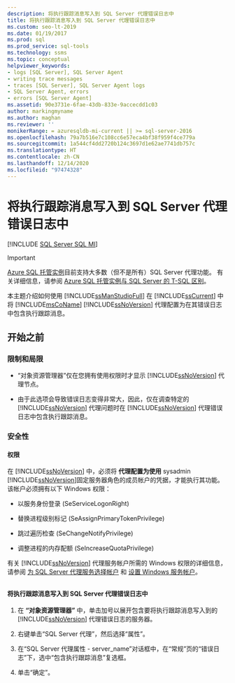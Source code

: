```yaml
---
description: 将执行跟踪消息写入到 SQL Server 代理错误日志中
title: 将执行跟踪消息写入到 SQL Server 代理错误日志中
ms.custom: seo-lt-2019
ms.date: 01/19/2017
ms.prod: sql
ms.prod_service: sql-tools
ms.technology: ssms
ms.topic: conceptual
helpviewer_keywords:
- logs [SQL Server], SQL Server Agent
- writing trace messages
- traces [SQL Server], SQL Server Agent logs
- SQL Server Agent, errors
- errors [SQL Server Agent]
ms.assetid: 90e3731e-6fae-43db-833e-9accecdd1c03
author: markingmyname
ms.author: maghan
ms.reviewer: ''
monikerRange: = azuresqldb-mi-current || >= sql-server-2016
ms.openlocfilehash: 79a7b516e7c108cc6e57eca4bf38f959f4ce779a
ms.sourcegitcommit: 1a544cf4dd2720b124c3697d1e62ae7741db757c
ms.translationtype: HT
ms.contentlocale: zh-CN
ms.lasthandoff: 12/14/2020
ms.locfileid: "97474328"
---
```

# <a name="write-execution-trace-messages-to-the-sql-server-agent-error-log"></a>将执行跟踪消息写入到 SQL Server 代理错误日志中
[!INCLUDE [SQL Server SQL MI](../../includes/applies-to-version/sql-asdbmi.md)]

> [!IMPORTANT]  
> [Azure SQL 托管实例](/azure/sql-database/sql-database-managed-instance)目前支持大多数（但不是所有）SQL Server 代理功能。 有关详细信息，请参阅 [Azure SQL 托管实例与 SQL Server 的 T-SQL 区别](/azure/sql-database/sql-database-managed-instance-transact-sql-information#sql-server-agent)。

本主题介绍如何使用 [!INCLUDE[ssManStudioFull](../../includes/ssmanstudiofull-md.md)] 在 [!INCLUDE[ssCurrent](../../includes/sscurrent-md.md)] 中将 [!INCLUDE[msCoName](../../includes/msconame_md.md)] [!INCLUDE[ssNoVersion](../../includes/ssnoversion-md.md)] 代理配置为在其错误日志中包含执行跟踪消息。  
  
## <a name="before-you-begin"></a><a name="BeforeYouBegin"></a>开始之前  
  
### <a name="limitations-and-restrictions"></a><a name="Restrictions"></a>限制和局限  
  
-   “对象资源管理器”仅在您拥有使用权限时才显示 [!INCLUDE[ssNoVersion](../../includes/ssnoversion-md.md)] 代理节点。  
  
-   由于此选项会导致错误日志变得非常大，因此，仅在调查特定的 [!INCLUDE[ssNoVersion](../../includes/ssnoversion-md.md)] 代理问题时在 [!INCLUDE[ssNoVersion](../../includes/ssnoversion-md.md)] 代理错误日志中包含执行跟踪消息。  
  
### <a name="security"></a><a name="Security"></a>安全性  
  
#### <a name="permissions"></a><a name="Permissions"></a>权限  
在 [!INCLUDE[ssNoVersion](../../includes/ssnoversion-md.md)] 中，必须将 **代理配置为使用** sysadmin [!INCLUDE[ssNoVersion](../../includes/ssnoversion-md.md)]固定服务器角色的成员帐户的凭据，才能执行其功能。 该帐户必须拥有以下 Windows 权限：  
  
-   以服务身份登录 (SeServiceLogonRight)  
  
-   替换进程级别标记 (SeAssignPrimaryTokenPrivilege)  
  
-   跳过遍历检查 (SeChangeNotifyPrivilege)  
  
-   调整进程的内存配额 (SeIncreaseQuotaPrivilege)  
  
有关 [!INCLUDE[ssNoVersion](../../includes/ssnoversion-md.md)] 代理服务帐户所需的 Windows 权限的详细信息，请参阅 [为 SQL Server 代理服务选择帐户](../../ssms/agent/select-an-account-for-the-sql-server-agent-service.md) 和 [设置 Windows 服务帐户](../../database-engine/configure-windows/configure-windows-service-accounts-and-permissions.md)。  
  
## <a name="SSMSProcedure"></a>  
#### <a name="to-write-execution-trace-messages-to-the-sql-server-agent-error-log"></a>将执行跟踪消息写入到 SQL Server 代理错误日志中  
  
1.  在 **“对象资源管理器”** 中，单击加号以展开包含要将执行跟踪消息写入到的 [!INCLUDE[ssNoVersion](../../includes/ssnoversion-md.md)] 代理错误日志的服务器。  
  
2.  右键单击“SQL Server 代理”，然后选择“属性”。  
  
3.  在“SQL Server 代理属性 - server\_name”对话框中，在“常规”页的“错误日志”下，选中“包含执行跟踪消息”复选框。  
  
4.  单击“确定”。  
